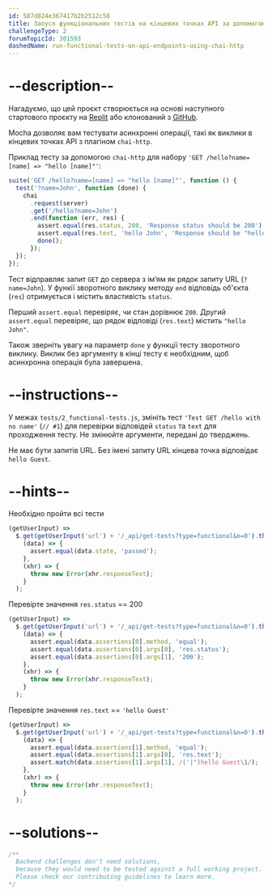 ```yaml
---
id: 587d824e367417b2b2512c58
title: Запуск функціональних тестів на кінцевих точках API за допомогою Chai-HTTP
challengeType: 2
forumTopicId: 301593
dashedName: run-functional-tests-on-api-endpoints-using-chai-http
---
```


# --description--

Нагадуємо, що цей проєкт створюється на основі наступного стартового проєкту на <a href="https://replit.com/github/topcoder-platform/boilerplate-mochachai" target="_blank" rel="noopener noreferrer nofollow">Replit</a> або клонований з <a href="https://github.com/topcoder-platform/boilerplate-mochachai/" target="_blank" rel="noopener noreferrer nofollow">GitHub</a>.

Mocha дозволяє вам тестувати асинхронні операції, такі як виклики в кінцевих точках API з плагіном `chai-http`.

Приклад тесту за допомогою `chai-http` для набору `'GET /hello?name=[name] => "hello [name]"'`:

```js
suite('GET /hello?name=[name] => "hello [name]"', function () {
  test('?name=John', function (done) {
    chai
      .request(server)
      .get('/hello?name=John')
      .end(function (err, res) {
        assert.equal(res.status, 200, 'Response status should be 200');
        assert.equal(res.text, 'hello John', 'Response should be "hello John"');
        done();
      });
  });
});
```

Тест відправляє запит `GET` до сервера з ім’ям як рядок запиту URL (`?name=John`). У функії зворотного виклику методу `end` відповідь об'єкта (`res`) отримується і містить властивість `status`.

Перший `assert.equal` перевіряє, чи стан дорівнює `200`. Другий `assert.equal` перевіряє, що рядок відповіді (`res.text`) містить `"hello John"`.

Також зверніть увагу на параметр `done` у функції тесту зворотного виклику. Виклик без аргументу в кінці тесту є необхідним, щоб асинхронна операція була завершена.

# --instructions--

У межах `tests/2_functional-tests.js`, змініть тест `'Test GET /hello with no name'` (`// #1`) для перевірки відповідей `status` та `text` для проходження тесту. Не змінюйте аргументи, передані до тверджень.

Не має бути запитів URL. Без імені запиту URL кінцева точка відповідає `hello Guest`.

# --hints--

Необхідно пройти всі тести

```js
(getUserInput) =>
  $.get(getUserInput('url') + '/_api/get-tests?type=functional&n=0').then(
    (data) => {
      assert.equal(data.state, 'passed');
    },
    (xhr) => {
      throw new Error(xhr.responseText);
    }
  );
```

Перевірте значення `res.status` == 200

```js
(getUserInput) =>
  $.get(getUserInput('url') + '/_api/get-tests?type=functional&n=0').then(
    (data) => {
      assert.equal(data.assertions[0].method, 'equal');
      assert.equal(data.assertions[0].args[0], 'res.status');
      assert.equal(data.assertions[0].args[1], '200');
    },
    (xhr) => {
      throw new Error(xhr.responseText);
    }
  );
```

Перевірте значення `res.text` == `'hello Guest'`

```js
(getUserInput) =>
  $.get(getUserInput('url') + '/_api/get-tests?type=functional&n=0').then(
    (data) => {
      assert.equal(data.assertions[1].method, 'equal');
      assert.equal(data.assertions[1].args[0], 'res.text');
      assert.match(data.assertions[1].args[1], /('|")hello Guest\1/);
    },
    (xhr) => {
      throw new Error(xhr.responseText);
    }
  );
```

# --solutions--

```js
/**
  Backend challenges don't need solutions, 
  because they would need to be tested against a full working project. 
  Please check our contributing guidelines to learn more.
*/
```

